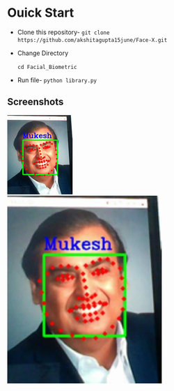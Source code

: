 # Ouick Start
- Clone this repository-
`git clone https://github.com/akshitagupta15june/Face-X.git`
- Change Directory

  `cd Facial_Biometric`
- Run file-
`python library.py`

## Screenshots

![Capture1](Capture.jpg)
![Capture2](Capture1.jpg)
